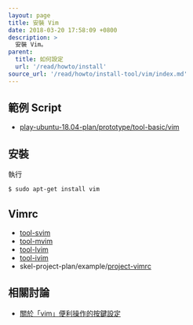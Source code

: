```yaml
---
layout: page
title: 安裝 Vim
date: 2018-03-20 17:58:09 +0800
description: >
  安裝 Vim。
parent:
  title: 如何設定
  url: '/read/howto/install'
source_url: '/read/howto/install-tool/vim/index.md'
---
```



## 範例 Script

* [play-ubuntu-18.04-plan/prototype/tool-basic/vim](https://github.com/samwhelp/play-ubuntu-18.04-plan/tree/master/prototype/tool-basic/vim)


## 安裝

執行

``` sh
$ sudo apt-get install vim
```

## Vimrc

* [tool-svim](https://github.com/samwhelp/tool-svim)
* [tool-mvim](https://github.com/samwhelp/tool-mvim)
* [tool-lvim](https://github.com/samwhelp/tool-lvim)
* [tool-ivim](https://github.com/samwhelp/tool-ivim)
* skel-project-plan/example/[project-vimrc](https://github.com/samwhelp/skel-project-plan/tree/gh-pages/example/project-vimrc)

## 相關討論

* [關於「vim」便利操作的按鍵設定](https://www.ubuntu-tw.org/modules/newbb/viewtopic.php?post_id=361366#forumpost361366)
